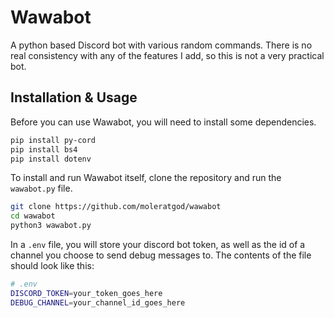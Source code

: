# Wawabot

A python based Discord bot with various random commands. There is no real consistency with any of the features I add, so this is not a very practical bot.

## Installation & Usage

Before you can use Wawabot, you will need to install some dependencies.
```bash
pip install py-cord
pip install bs4
pip install dotenv
```

To install and run Wawabot itself, clone the repository and run the `wawabot.py` file.
```bash
git clone https://github.com/moleratgod/wawabot
cd wawabot
python3 wawabot.py
```

In a `.env` file, you will store your discord bot token, as well as the id of a channel you choose to send debug messages to. The contents of the file should look like this:
```bash
# .env
DISCORD_TOKEN=your_token_goes_here
DEBUG_CHANNEL=your_channel_id_goes_here
```
